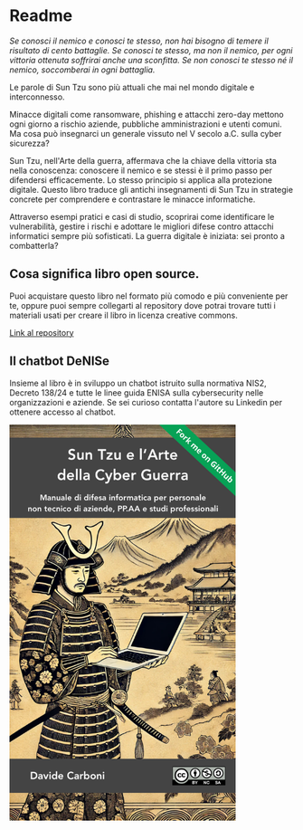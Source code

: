 # Readme

*Se conosci il nemico e conosci te stesso, non hai bisogno di temere il risultato di cento battaglie. Se conosci te stesso, ma non il nemico, per ogni vittoria ottenuta soffrirai anche una sconfitta. Se non conosci te stesso né il nemico, soccomberai in ogni battaglia.*

Le parole di Sun Tzu sono più attuali che mai nel mondo digitale e interconnesso.

Minacce digitali come ransomware, phishing e attacchi zero-day mettono ogni giorno a rischio aziende, pubbliche amministrazioni e utenti comuni. Ma cosa può insegnarci un generale vissuto nel V secolo a.C. sulla cyber sicurezza?

Sun Tzu, nell'Arte della guerra, affermava che la chiave della vittoria sta nella conoscenza: conoscere il nemico e se stessi è il primo passo per difendersi efficacemente. Lo stesso principio si applica alla protezione digitale. Questo libro traduce gli antichi insegnamenti di Sun Tzu in strategie concrete per comprendere e contrastare le minacce informatiche.

Attraverso esempi pratici e casi di studio, scoprirai come identificare le vulnerabilità, gestire i rischi e adottare le migliori difese contro attacchi informatici sempre più sofisticati. La guerra digitale è iniziata: sei pronto a combatterla?

## Cosa significa libro open source.

Puoi acquistare questo libro nel formato più comodo e più conveniente per te, oppure puoi sempre collegarti al repository dove potrai trovare tutti i materiali usati per creare il libro in licenza creative commons.

[Link al repository](https://github.com/ddbit/sun-tzu-arte-cyber-guerra)

## Il chatbot DeNISe

Insieme al libro è in sviluppo un chatbot istruito sulla normativa NIS2, Decreto 138/24 e tutte le linee guida ENISA sulla cybersecurity nelle organizzazioni e aziende. Se sei curioso contatta l'autore su Linkedin per ottenere accesso al chatbot.

<img src="images/cover.jpg" width=400px />
